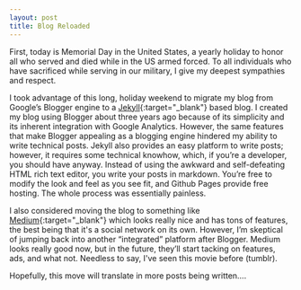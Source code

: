 ```yaml
---
layout: post
title: Blog Reloaded
---
```



First, today is Memorial Day in the United States, a yearly holiday to honor all who served and died while in the US armed forced.  To all individuals who have sacrificed while serving in our military, I give my deepest sympathies and respect.

I took advantage of this long, holiday weekend to migrate my blog from Google’s Blogger engine to a [Jekyll](http://jekyllrb.com/){:target="_blank"} based blog. I created my blog using Blogger about three years ago because of its simplicity and its inherent integration with Google Analytics. However, the same features that make Blogger appealing as a blogging engine hindered my ability to write technical posts. Jekyll also provides an easy platform to write posts; however, it requires some technical knowhow, which, if you’re a developer, you should have anyway. Instead of using the awkward and self-defeating HTML rich text editor, you write your posts in markdown. You’re free to modify the look and feel as you see fit, and Github Pages provide free hosting. The whole process was essentially painless.

I also considered moving the blog to something like [Medium](https://medium.com/){:target="_blank"} which looks really nice and has tons of features, the best being that it's a social network on its own. However, I’m skeptical of jumping back into another “integrated” platform after Blogger. Medium looks really good now, but in the future, they’ll start tacking on features, ads, and what not. Needless to say, I've seen this movie before (tumblr).

Hopefully, this move will translate in more posts being written….
